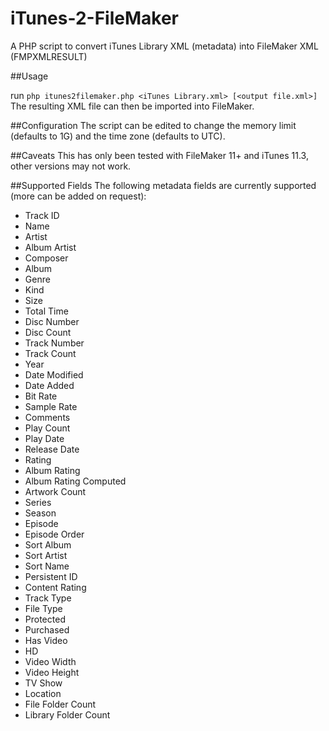 iTunes-2-FileMaker
==================

A PHP script to convert iTunes Library XML (metadata) into FileMaker XML (FMPXMLRESULT)

##Usage

run `php itunes2filemaker.php <iTunes Library.xml> [<output file.xml>]`
The resulting XML file can then be imported into FileMaker.

##Configuration
The script can be edited to change the memory limit (defaults to 1G) and the time zone (defaults to UTC).

##Caveats
This has only been tested with FileMaker 11+ and iTunes 11.3, other versions may not work.

##Supported Fields
The following metadata fields are currently supported (more can be added on request):
* Track ID
* Name
* Artist
* Album Artist
* Composer
* Album
* Genre
* Kind
* Size
* Total Time
* Disc Number 
* Disc Count 
* Track Number
* Track Count 
* Year
* Date Modified
* Date Added
* Bit Rate
* Sample Rate
* Comments
* Play Count
* Play Date
* Release Date
* Rating 
* Album Rating
* Album Rating Computed 
* Artwork Count
* Series 
* Season 
* Episode 
* Episode Order 
* Sort Album 
* Sort Artist 
* Sort Name 
* Persistent ID
* Content Rating 
* Track Type
* File Type
* Protected 
* Purchased 
* Has Video 
* HD 
* Video Width 
* Video Height 
* TV Show 
* Location
* File Folder Count
* Library Folder Count